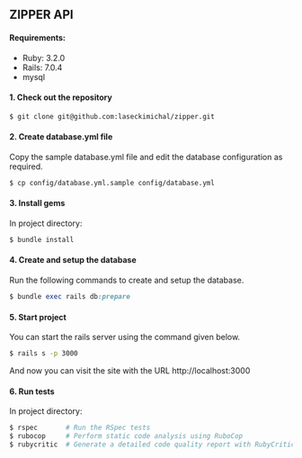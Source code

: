 ## ZIPPER API

#### Requirements:
  - Ruby: 3.2.0
  - Rails: 7.0.4
  - mysql

#### 1. Check out the repository

```sh
$ git clone git@github.com:laseckimichal/zipper.git
```

#### 2. Create database.yml file

Copy the sample database.yml file and edit the database configuration as required.

```sh
$ cp config/database.yml.sample config/database.yml
```

#### 3. Install gems

In project directory:
```sh
$ bundle install
```

#### 4. Create and setup the database

Run the following commands to create and setup the database.

```ruby
$ bundle exec rails db:prepare
```

#### 5. Start project

You can start the rails server using the command given below.

```sh
$ rails s -p 3000
```

And now you can visit the site with the URL http://localhost:3000

#### 6. Run tests

In project directory:
```sh
$ rspec       # Run the RSpec tests
$ rubocop     # Perform static code analysis using RuboCop
$ rubycritic  # Generate a detailed code quality report with RubyCritic
```

